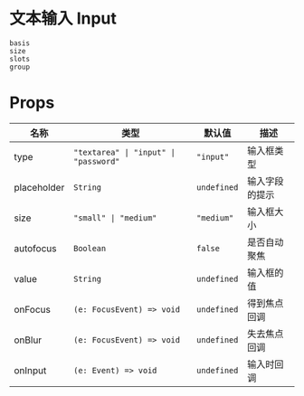 # 文本输入 Input

```demo
basis
size
slots
group
```

# Props

| 名称        | 类型                                  | 默认值      | 描述           |
| ----------- | ------------------------------------- | ----------- | -------------- |
| type        | `"textarea" \| "input" \| "password"` | `"input"`   | 输入框类型     |
| placeholder | `String`                              | `undefined` | 输入字段的提示 |
| size        | `"small" \| "medium"`                 | `"medium"`  | 输入框大小     |
| autofocus   | `Boolean`                             | `false`     | 是否自动聚焦   |
| value       | `String`                              | `undefined` | 输入框的值     |
| onFocus     | `(e: FocusEvent) => void`             | `undefined` | 得到焦点回调   |
| onBlur      | `(e: FocusEvent) => void`             | `undefined` | 失去焦点回调   |
| onInput     | `(e: Event) => void`                  | `undefined` | 输入时回调     |
